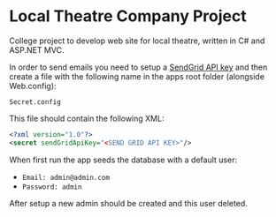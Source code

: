 # Local Theatre Company Project

College project to develop web site for local theatre, written in C# and ASP.NET MVC. 

In order to send emails you need to setup a [SendGrid API key](http://www.sendgrid.com) and then create a file with the following name in the apps root folder (alongside Web.config):

`Secret.config`

This file should contain the following XML:

```XML
<?xml version="1.0"?>
<secret sendGridApiKey="<SEND GRID API KEY>"/>
```

When first run the app seeds the database with a default user:

* `Email: admin@admin.com`
* `Password: admin`

After setup a new admin should be created and this user deleted.
